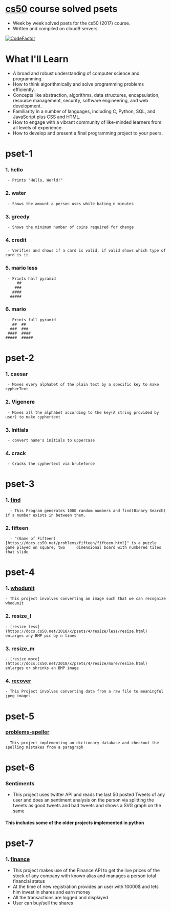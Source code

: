 # [cs50](https://cs50.harvard.edu) course solved psets
* Week by week solved psets for the cs50 (2017) course.
* Written and compiled on cloud9 servers.

[![CodeFactor](https://www.codefactor.io/repository/github/rohitjain00/cs50/badge)](https://www.codefactor.io/repository/github/rohitjain00/cs50)

# What I'll Learn

- A broad and robust understanding of computer science and programming.
- How to think algorithmically and solve programming problems efficiently.
- Concepts like abstraction, algorithms, data structures, encapsulation, resource management, security, software engineering, and web development.
- Familiarity in a number of languages, including C, Python, SQL, and JavaScript plus CSS and HTML.
- How to engage with a vibrant community of like-minded learners from all levels of experience.
- How to develop and present a final programming project to your peers.
# pset-1
  ### 1. hello
     - Prints "Hello, World!"
  ### 2. water
     - Shows the amount a person uses while bating n minutes
  ### 3. greedy
     - Shows the minimum number of coins required for change
  ### 4. credit
     - Verifies and shows if a card is valid, if valid shows which type of card is it
  ### 5. mario less
     - Prints half pyramid 
         ##
        ###
       ####
      #####
  ### 6. mario
     - Prints full pyramid
       ##  ##
      ###  ###
     ####  ####
    #####  #####

# pset-2
  ### 1. caesar
     - Moves every alphabet of the plain text by a specific key to make cypherText
  ### 2. Vigenere
     - Moves all the alphabet according to the key(A string provided by user) to make cyphertext
  ### 3. Initials
     - convert name's initials to uppercase
  ### 4. crack
     - Cracks the cyphertext via bruteforce

# pset-3
  ### 1. [find](https://docs.cs50.net/problems/find/more/find.html)
      - This Program generates 1000 random numbers and find(Binary Search) if a number exists in between them.
  ### 2. fifteen
      - "(Game of Fifteen)[https://docs.cs50.net/problems/fifteen/fifteen.html]" is a puzzle game played on square, two     dimensional board with numbered tiles that slide

# pset-4
  ### 1. [whodunit](https://docs.cs50.net/problems/whodunit/whodunit.html)
    - This project involves converting an image such that we can recognize whodunit
  ### 2. resize_l
    - [resize less](https://docs.cs50.net/2018/x/psets/4/resize/less/resize.html) enlarges any BMP pic by n times
  ### 3. resize_m
    - [resize more](https://docs.cs50.net/2018/x/psets/4/resize/more/resize.html) enlarges or shrinks an BMP image
  ### 4. [recover](https://docs.cs50.net/2017/ap/problems/recover/recover.html)
    - This Project involves converting data from a raw file to meaningful jpeg images

# pset-5
  ### [problems-speller](https://docs.cs50.net/problems/speller/speller.html)
    - This project implementing an dictionary database and checkout the spelling mistakes from a paragraph

# pset-6
  ### Sentiments
  - This project uses twitter API and reads the last 50 posted Tweets of any user and does an sentiment analysis on the person via splitting the tweets as good tweets and bad tweets and shows a SVG graph on the same
 #### This includes some of the older projects implemented in python 

# pset-7
  ### 1. [finance](https://docs.cs50.net/2017/x/psets/7/pset7.html)
   - This project makes use of the Finance API to get the live prices of the stock of any company with known alias and manages a person total financial status
   - At the time of new registration provides an user with 10000$ and lets him invest in shares and earn money
   - All the transactions are logged and displayed
   - User can buy/sell the shares
